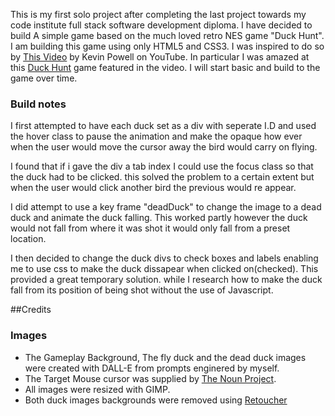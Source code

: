 This is my first solo project after completing the last project towards my code institute full stack software development diploma.
I have decided to build A simple game based on the much loved retro NES game "Duck Hunt". I am building this game using only HTML5 and CSS3.
I was inspired to do so by [This Video](https://www.youtube.com/watch?v=TL41NpYnhWo) by Kevin Powell on YouTube.
In particular I was amazed at this [Duck Hunt](https://codepen.io/hailedev/pen/MWJLGOq) game featured in the video.
I will start basic and build to the game over time.

### Build notes
I first attempted to have each duck set as a div with seperate I.D and used the hover class to pause the animation and make the opaque how ever when the user would move the cursor away the bird would carry on flying.

I found that if i gave the div a tab index I could use the focus class so that the duck had to be clicked. this solved the problem to a certain extent but when the user would click another bird the previous would re appear.

I did attempt to use a key frame "deadDuck" to change the image to a dead duck and animate the duck falling. This worked partly however the duck would not fall from where it was shot it would only fall from a preset location.

I then decided to change the duck divs to check boxes and labels enabling me to use css to make the duck dissapear when clicked on(checked). This provided a great temporary solution. while I research how to make the duck fall from its position of being shot without the use of Javascript.



##Credits
### Images

- The Gameplay Background, The fly duck and the dead duck images were created with DALL-E from prompts enginered by myself.
- The Target Mouse cursor was supplied by [The Noun Project](https://thenounproject.com/browse/icons/term/target-cursor/).
- All images were resized with GIMP.
- Both duck images backgrounds were removed using [Retoucher](https://retoucher.online/)